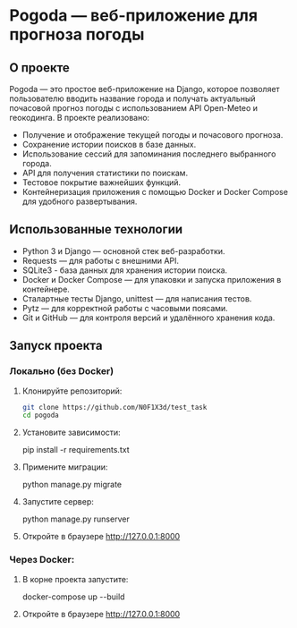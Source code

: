 # Pogoda — веб-приложение для прогноза погоды

## О проекте

Pogoda — это простое веб-приложение на Django, которое позволяет пользователю вводить название города и получать актуальный почасовой прогноз погоды с использованием API Open-Meteo и геокодинга. В проекте реализовано:

- Получение и отображение текущей погоды и почасового прогноза.
- Сохранение истории поисков в базе данных.
- Использование сессий для запоминания последнего выбранного города.
- API для получения статистики по поискам.
- Тестовое покрытие важнейших функций.
- Контейнеризация приложения с помощью Docker и Docker Compose для удобного развертывания.

## Использованные технологии

- Python 3 и Django — основной стек веб-разработки.
- Requests — для работы с внешними API.
- SQLite3 - база данных для хранения истории поиска.
- Docker и Docker Compose — для упаковки и запуска приложения в контейнере.
- Сталартные тесты Django, unittest — для написания тестов.
- Pytz — для корректной работы с часовыми поясами.
- Git и GitHub — для контроля версий и удалённого хранения кода.

## Запуск проекта

### Локально (без Docker)

1. Клонируйте репозиторий:

   ```bash
   git clone https://github.com/N0F1X3d/test_task
   cd pogoda

2. Установите зависимости:

    pip install -r requirements.txt

3. Примените миграции:

    python manage.py migrate

4. Запустите сервер:

    python manage.py runserver

5. Откройте в браузере http://127.0.0.1:8000

### Через Docker:

1. В корне проекта запустите:

    docker-compose up --build

2. Откройте в браузере http://127.0.0.1:8000
